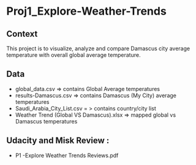 # Proj1_Explore-Weather-Trends

## Context

This project is to visualize, analyze and compare Damascus city average temperature with overall global average temperature.

## Data

* global_data.csv => contains Global Average temperatures
* results-Damascus.csv => contains Damascus (My City) average temperatures
* Saudi_Arabia_City_List.csv = > contains country/city list
* Weather Trend (Global VS Damascus).xlsx => mapped global vs Damascus temperatures

## Udacity and Misk Review :
* P1 -Explore Weather Trends Reviews.pdf
